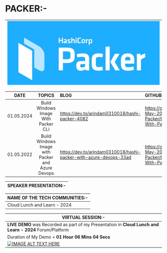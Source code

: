 # PACKER:-

| <img src="../Images/02-Packer.jpg" alt="Packer"> |
| --------- |

| __DATE__ | __TOPICS__ | __BLOG__ | __GITHUB__ |
|:---------:|:---------:|:-------|:-------|
| 01.05.2024 | Build Windows Image With Packer CLI | https://dev.to/arindam0310018/hashi-packer-4082 | https://github.com/arindam0310018/01-May-2024-DevOps__Hashi-Packer/tree/main/01-Build-Win-Image-With-Packer-CLI |
| 01.05.2022 | Build Windows Image with Packer and Azure Devops | https://dev.to/arindam0310018/hashi-packer-with-azure-devops-33ad | https://github.com/arindam0310018/01-May-2024-DevOps__Hashi-Packer/tree/main/02-Build-Win-Image-With-Packer-And-Devops |

| SPEAKER PRESENTATION:- |
| --------- |

| __NAME OF THE TECH COMMUNITIES:-__ |
| --------- |
| Cloud Lunch and Learn - 2024 |

| __VIRTUAL SESSION:-__ |
| --------- |
| __LIVE DEMO__ was Recorded as part of my Presentation in __Cloud Lunch and Learn - 2024__ Forum/Platform |
| Duration of My Demo = __01 Hour 06 Mins 04 Secs__ |
| [![IMAGE ALT TEXT HERE](https://img.youtube.com/vi/67pfa4gyBlk/0.jpg)](https://www.youtube.com/watch?v=67pfa4gyBlk&t=1834s) |
